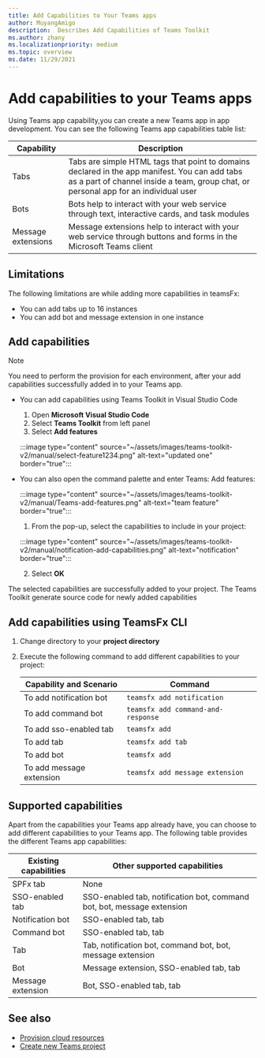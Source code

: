 ```yaml
---
title: Add Capabilities to Your Teams apps
author: MuyangAmigo
description:  Describes Add Capabilities of Teams Toolkit
ms.author: zhany
ms.localizationpriority: medium
ms.topic: overview
ms.date: 11/29/2021
---
```


# Add capabilities to your Teams apps

 Using Teams app capability,you can create a new Teams app in app development. You can see the following Teams app capabilities table list:

|**Capability**|**Description**|
|--------|-------------|
| Tabs |  Tabs are simple HTML tags that point to domains declared in the app manifest. You can add tabs as a part of channel inside a team, group chat, or personal app for an individual user|
| Bots |  Bots help to interact with your web service through text, interactive cards, and task modules|
| Message extensions | Message extensions help to interact with your web service through buttons and forms in the Microsoft Teams client|

## Limitations

The following limitations are while adding more capabilities in teamsFx:

* You can add tabs up to 16 instances
* You can add bot and message extension in one instance

## Add capabilities

> [!Note]
> You need to perform the provision for each environment, after your add capabilities successfully added in to your Teams app.

* You can add capabilities using Teams Toolkit in Visual Studio Code

    1. Open **Microsoft Visual Studio Code**
    1. Select **Teams Toolkit** from left panel
    1. Select **Add features**

    :::image type="content" source="~/assets/images/teams-toolkit-v2/manual/select-feature1234.png" alt-text="updated one" border="true":::

*   You can also open the command palette and enter Teams: Add features:

    :::image type="content" source="~/assets/images/teams-toolkit-v2/manual/Teams-add-features.png" alt-text="team feature" border="true":::


    1. From the pop-up, select the capabilities to include in your project:

    :::image type="content" source="~/assets/images/teams-toolkit-v2/manual/notification-add-capabilities.png" alt-text="notification" border="true":::


    2. Select **OK**

The selected capabilities are successfully added to your project. The Teams Toolkit generate source code for newly added capabilities

## Add capabilities using TeamsFx CLI

1. Change directory to your **project directory**
1. Execute the following command to add different capabilities to your project:

   |Capability and Scenario| Command|
   |-----------------------|----------|
   |To add notification bot |`teamsfx add notification `|
   |To add command bot  |`teamsfx add command-and-response `|
   |To add sso-enabled tab |`teamsfx add`|
   |To add tab |`teamsfx add tab`|
   |To add bot  |`teamsfx add`|
   |To add message extension   |`teamsfx add message extension`|

## Supported capabilities

Apart from the capabilities your Teams app already have, you can choose to add different capabilities to your Teams app. The following table provides the different Teams app capabilities:

|Existing capabilities|Other supported capabilities|
|--------------------|--------------------|
|SPFx tab |None|
|SSO-enabled tab |SSO-enabled tab, notification bot, command bot, bot, message extension|
|Notification bot |SSO-enabled tab, tab|
|Command bot |SSO-enabled tab, tab|
|Tab |Tab, notification bot, command bot, bot, message extension|
|Bot |Message extension, SSO-enabled tab, tab|
|Message extension |Bot, SSO-enabled tab, tab |

## See also

* [Provision cloud resources](provision.md)
* [Create new Teams project](create-new-project.md)
